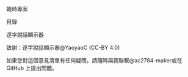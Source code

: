 臨時專案

目錄

逐字說話顯示器

致謝：逐字說話顯示器@YaoyaoC (CC-BY 4.0)

如果您對這個意見清單有任何疑問，請隨時與我聯繫@ac2784-maker或在 GitHub 上提出問題。
